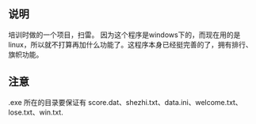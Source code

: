说明
----------------------------------------
培训时做的一个项目，扫雷。
因为这个程序是windows下的，而现在用的是linux，所以就不打算再加什么功能了。这程序本身已经挺完善的了，拥有排行、旗帜功能。

注意
-------------------------------------------
.exe 所在的目录要保证有 score.dat、shezhi.txt、data.ini、welcome.txt、lose.txt、win.txt.
